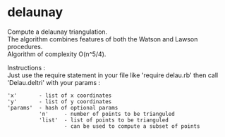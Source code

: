 delaunay
========

Compute a delaunay triangulation.  
The algorithm combines features of both the Watson and 
Lawson procedures.  
Algorithm of complexity O(n^5/4).  
 
Instructions :  
Just use the require statement in your file like
'require delau.rb'  then call 'Delau.deltri' with your
params :  

    'x'       - list of x coordinates
    'y'       - list of y coordinates
    'params'  - hash of optional params
              'n'     - number of points to be trianguled
              'list'  - list of points to be trianguled
                      - can be used to compute a subset of points
